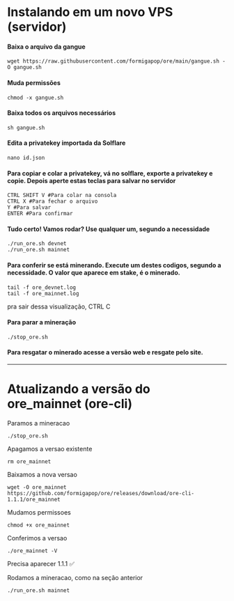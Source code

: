 # Instalando em um novo VPS (servidor)

#### Baixa o arquivo da gangue
```
wget https://raw.githubusercontent.com/formigapop/ore/main/gangue.sh -O gangue.sh
```

#### Muda permissões
```
chmod -x gangue.sh
```

#### Baixa todos os arquivos necessários
```
sh gangue.sh
```

#### Edita a privatekey importada da Solflare
```
nano id.json
```

#### Para copiar e colar a privatekey,  vá no solflare, exporte a privatekey e copie. Depois aperte estas teclas para salvar no servidor
```
CTRL SHIFT V #Para colar na consola
CTRL X #Para fechar o arquivo
Y #Para salvar
ENTER #Para confirmar
```

#### Tudo certo! Vamos rodar? Use qualquer um, segundo a necessidade
```
./run_ore.sh devnet
./run_ore.sh mainnet
```

#### Para conferir se está minerando. Execute um destes codigos, segundo a necessidade. O valor que aparece em stake, é o minerado.
```
tail -f ore_devnet.log
tail -f ore_mainnet.log
```
pra sair dessa visualização, CTRL C

#### Para parar a mineração
```
./stop_ore.sh
```

#### Para resgatar o minerado acesse a versão web e resgate pelo site.

---

# Atualizando a versão do ore_mainnet (ore-cli)

Paramos a mineracao 
```
./stop_ore.sh
```

Apagamos a versao existente 
```
rm ore_mainnet
```

Baixamos a nova versao
```
wget -O ore_mainnet https://github.com/formigapop/ore/releases/download/ore-cli-1.1.1/ore_mainnet
```

Mudamos permissoes
```
chmod +x ore_mainnet
```

Conferimos a versao
```
./ore_mainnet -V
```
Precisa aparecer 1.1.1 ✅

Rodamos a mineracao, como na seção anterior
```
./run_ore.sh mainnet
```
